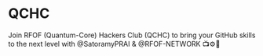 # QCHC
Join RFOF  (Quantum-Core) Hackers Club (QCHC) to bring your GitHub skills to the next level with @SatoramyPRAI &amp; @RFOF-NETWORK 📺⚙️👾
